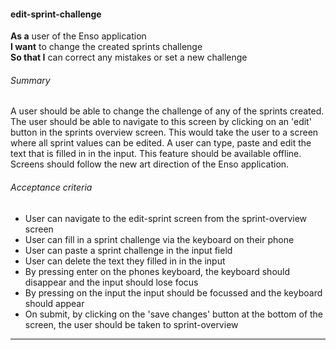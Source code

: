 #### edit-sprint-challenge
**As a** user of the Enso application <br />
**I want** to change the created sprints challenge <br />
**So that I** can correct any mistakes or set a new challenge

###### Summary
A user should be able to change the challenge of any of the sprints created. The user should be able to navigate to this screen by clicking on an 'edit' button in the sprints overview screen. This would take the user to a screen where all sprint values can be edited. A user can type, paste and edit the text that is filled in in the input. This feature should be available offline. Screens should follow the new art direction of the Enso application.

###### Acceptance criteria
- User can navigate to the edit-sprint screen from the sprint-overview screen
- User can fill in a sprint challenge via the keyboard on their phone
- User can paste a sprint challenge in the input field
- User can delete the text they filled in in the input
- By pressing enter on the phones keyboard, the keyboard should disappear and the input should lose focus
- By pressing on the input the input should be focussed and the keyboard should appear
- On submit, by clicking on the 'save changes' button at the bottom of the screen, the user should be taken to sprint-overview

---
